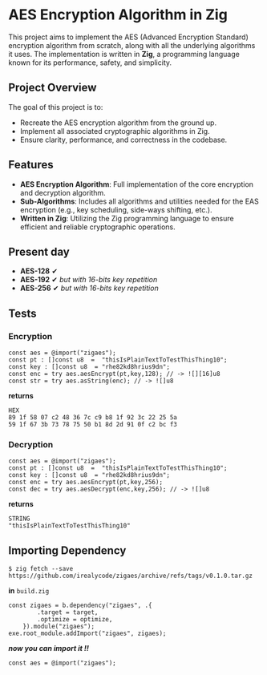 # AES Encryption Algorithm in Zig

This project aims to implement the AES (Advanced Encryption Standard) encryption algorithm from scratch, along with all the underlying algorithms it uses. The implementation is written in **Zig**, a programming language known for its performance, safety, and simplicity.

## Project Overview

The goal of this project is to:

- Recreate the AES encryption algorithm from the ground up.
- Implement all associated cryptographic algorithms in Zig.
- Ensure clarity, performance, and correctness in the codebase.

## Features

- **AES Encryption Algorithm**: Full implementation of the core encryption and decryption algorithm.
- **Sub-Algorithms**: Includes all algorithms and utilities needed for the EAS encryption (e.g., key scheduling, side-ways shifting, etc.).
- **Written in Zig**: Utilizing the Zig programming language to ensure efficient and reliable cryptographic operations.

## Present day

- **AES-128** ✔
- **AES-192** ✔ _but with 16-bits key repetition_
- **AES-256** ✔ _but with 16-bits key repetition_

## Tests
### Encryption
```zig
const aes = @import("zigaes");
const pt : []const u8  =  "thisIsPlainTextToTestThisThing10";
const key : []const u8  = "rhe82kd8hrius9dn";
const enc = try aes.aesEncrypt(pt,key,128); // -> ![][16]u8
const str = try aes.asString(enc); // -> ![]u8
```
**returns**
```hex
HEX
89 1f 58 07 c2 48 36 7c c9 b8 1f 92 3c 22 25 5a 
59 1f 67 3b 73 78 75 50 b1 8d 2d 91 0f c2 bc f3
```
### Decryption

```zig
const aes = @import("zigaes");
const pt : []const u8  =  "thisIsPlainTextToTestThisThing10";
const key : []const u8  = "rhe82kd8hrius9dn";
const enc = try aes.aesEncrypt(pt,key,256); 
const dec = try aes.aesDecrypt(enc,key,256); // -> ![]u8
```
**returns**
```
STRING
"thisIsPlainTextToTestThisThing10"
```

## Importing Dependency

```
$ zig fetch --save https://github.com/irealycode/zigaes/archive/refs/tags/v0.1.0.tar.gz
```
**in** `build.zig`
```zig
const zigaes = b.dependency("zigaes", .{
        .target = target,
        .optimize = optimize,
    }).module("zigaes");
exe.root_module.addImport("zigaes", zigaes);
```
_**now you can import it !!**_
```zig
const aes = @import("zigaes");
```
